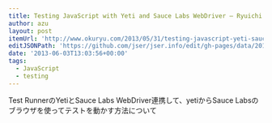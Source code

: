 ```yaml
---
title: Testing JavaScript with Yeti and Sauce Labs WebDriver — Ryuichi Okumura
author: azu
layout: post
itemUrl: 'http://www.okuryu.com/2013/05/31/testing-javascript-yeti-saucelabs-webdriver.html'
editJSONPath: 'https://github.com/jser/jser.info/edit/gh-pages/data/2013/06/index.json'
date: '2013-06-03T13:03:56+00:00'
tags:
  - JavaScript
  - testing
---
```

Test RunnerのYetiとSauce Labs WebDriver連携して、yetiからSauce Labsのブラウザを使ってテストを動かす方法について

